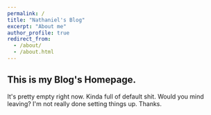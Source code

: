 ```yaml
---
permalink: /
title: "Nathaniel's Blog"
excerpt: "About me"
author_profile: true
redirect_from: 
  - /about/
  - /about.html
---
```


This is my Blog's Homepage.
------
It's pretty empty right now.
Kinda full of default shit.
Would you mind leaving?
I'm not really done setting things up.
Thanks.